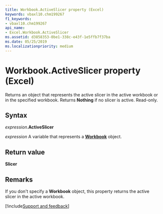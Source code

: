 ```yaml
---
title: Workbook.ActiveSlicer property (Excel)
keywords: vbaxl10.chm199267
f1_keywords:
- vbaxl10.chm199267
api_name:
- Excel.Workbook.ActiveSlicer
ms.assetid: d3858353-0be1-338c-e43f-1e5ffb7f37ba
ms.date: 05/25/2019
ms.localizationpriority: medium
---
```



# Workbook.ActiveSlicer property (Excel)

Returns an object that represents the active slicer in the active workbook or in the specified workbook. Returns **Nothing** if no slicer is active. Read-only.


## Syntax

_expression_.**ActiveSlicer**

_expression_ A variable that represents a **[Workbook](Excel.Workbook.md)** object.


## Return value

**Slicer**


## Remarks

If you don't specify a **Workbook** object, this property returns the active slicer in the active workbook.




[!include[Support and feedback](~/includes/feedback-boilerplate.md)]